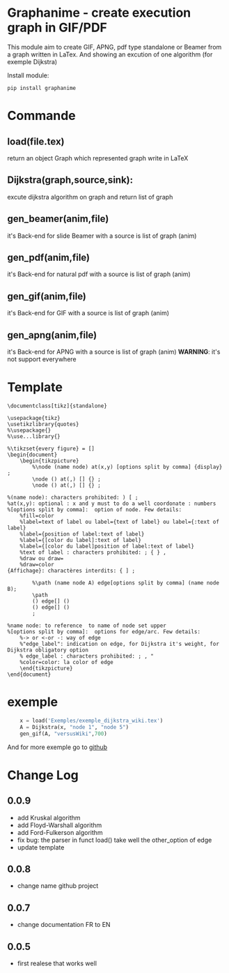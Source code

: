 

# Graphanime - create execution graph in GIF/PDF


This module aim to create GIF, APNG, pdf type standalone or Beamer from a graph 
written in LaTex. And showing an excution of one algorithm (for exemple Dijkstra)

Install module:
```
pip install graphanime
```

# Commande
## load(file.tex)
return an object Graph which represented graph write in LaTeX

## Dijkstra(graph,source,sink):
excute dijkstra algorithm on graph and return list of graph

## gen_beamer(anim,file)
it's Back-end for slide Beamer with a source is list of graph (anim)

## gen_pdf(anim,file)
it's Back-end for natural pdf with a source is list of graph (anim)

## gen_gif(anim,file)
it's Back-end for GIF with a source is list of graph (anim)

## gen_apng(anim,file)
it's Back-end for APNG with a source is list of graph (anim)
**WARNING**: it's not support everywhere 


# Template

```
\documentclass[tikz]{standalone}

\usepackage{tikz}
\usetikzlibrary{quotes}
%\usepackage{}
%\use...library{}

%\tikzset{every figure} = []
\begin{document}
	\begin{tikzpicture} 
		%\node (name node) at(x,y) [options split by comma] {display} ;
		\node () at(,) [] {} ;
		\node () at(,) [] {} ;
		
%(name node): characters prohibited: ) [ ;
%at(x,y): optional : x and y must to do a well coordonate : numbers 
%[options split by comma]:  option of node. Few details: 			 
	%fill=color
	%label=text of label ou label={text of label} ou label={:text of label}
	%label={position of label:text of label}
	%label={[color du label]:text of label}
	%label={[color du label]position of label:text of label}
	%text of label : characters prohibited: ; { } ,
	%draw ou draw=
	%draw=color
{Affichage}: charactères interdits: { ] ; 
	
		%\path (name node A) edge[options split by comma] (name node B);
		\path 
		() edge[] ()
		() edge[] ()
		;

%name node: to reference  to name of node set upper
%[options split by comma]:  options for edge/arc. Few details:
	%-> or <-or -: way of edge
	%"edge_label": indication on edge, for Dijkstra it's weight, for Dijkstra obligatory option 
	% edge_label : characters prohibited: ; , "
	%color=color: la color of edge
	\end{tikzpicture}
\end{document}

```

# exemple

```py
    x = load('Exemples/exemple_dijkstra_wiki.tex')
    A = Dijkstra(x, "node 1", "node 5")
    gen_gif(A, "versusWiki",700)
```
And for more exemple go to [github](https://github.com/Sosso8305/LaTeX-to-GIF-Python)



# Change Log 

## 0.0.9
- add Kruskal algorithm
- add Floyd-Warshall algorithm
- add Ford-Fulkerson algorithm
- fix bug: the parser in funct load() take well the other_option of edge
- update template  
## 0.0.8
- change name github project 

## 0.0.7
- change documentation FR to EN

## 0.0.5
- first realese that works well